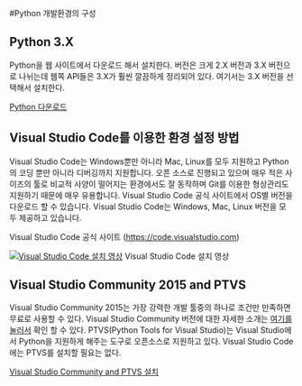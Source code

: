 #Python 개발환경의 구성

## Python 3.X
Python을 웹 사이트에서 다운로드 해서 설치한다. 
버전은 크게 2.X 버전과 3.X 버전으로 나뉘는데 웹쪽 API들은 3.X가 훨씬 깔끔하게 정리되어 있다. 
여기서는 3.X 버전을 선택해서 설치한다. 

[Python 다운로드](https://www.python.org/downloads/) 


## Visual Studio Code를 이용한 환경 설정 방법
Visual Studio Code는 Windows뿐만 아니라 Mac, Linux를 모두 지원하고 Python의 코딩 뿐만 아니라 디버깅까지 지원합니다. 
오픈 소스로 진행되고 있으며 매우 적은 사이즈의 툴로 비교적 사양이 떨어지는 환경에서도 잘 동작하며 Git를 이용한 형상관리도 지원하기 때문에 매우 유용합니다. Visual Studio Code 공식 사이트에서 OS별 버전을 다운로드 할 수 있습니다. 
Visual Studio Code는 Windows, Mac, Linux 버전을 모두 제공하고 있습니다. 

Visual Studio Code 공식 사이트 (https://code.visualstudio.com)

[![Visual Studio Code 설치 영상](http://img.youtube.com/vi/807JdTl910Y/0.jpg)](https://www.youtube.com/watch?v=807JdTl910Y)
Visual Studio Code 설치 영상

## Visual Studio Community 2015 and PTVS
Visual Studio Community 2015는 가장 강력한 개발 툴중의 하나로 조건만 만족하면 무료로 사용할 수 있다. 
Visual Studio Community 버전에 대한 자세한 소개는 [여기를 눌러서](https://www.visualstudio.com/ko-kr/products/visual-studio-community-vs.aspx) 확인 할 수 있다.
PTVS(Python Tools for Visual Studio)는 Visual Studio에서 Python을 지원하게 해주는 도구로 오픈소스로 지원하고 있다. 
 Visual Studio Code에는 PTVS를 설치할 필요는 없다.

[Visual Studio Community and PTVS 설치](https://github.com/KoreaEva/Python/blob/master/1.Python%20development%20tool%20setting/Visual%20Studio%20Community%202015%20and%20PTVS.md)


